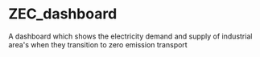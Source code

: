 # ZEC_dashboard
A dashboard which shows the electricity demand and supply of industrial area's when they transition to zero emission transport
